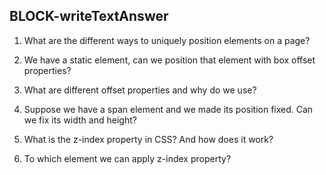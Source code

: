 ## BLOCK-writeTextAnswer

1. What are the different ways to uniquely position elements on a page?

2. We have a static element, can we position that element with box offset properties?

3. What are different offset properties and why do we use?

4. Suppose we have a span element and we made its position fixed. Can we fix its width and height?

5. What is the z-index property in CSS? And how does it work?

6. To which element we can apply z-index property?